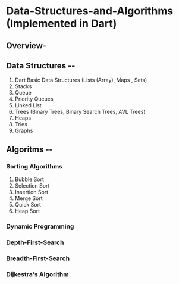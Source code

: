 # Data-Structures-and-Algorithms (Implemented in Dart)
## Overview-

## Data Structures --
1. Dart Basic Data Structures (Lists (Array), Maps , Sets)
2. Stacks
3. Queue
4. Priority Queues
5. Linked List
6. Trees (Binary Trees, Binary Search Trees, AVL Trees)
7. Heaps 
8. Tries
9. Graphs

## Algoritms --
### Sorting Algorithms
1. Bubble Sort 
2. Selection Sort 
3. Insertion Sort
4. Merge Sort
5. Quick Sort
6. Heap Sort
### Dynamic Programming 
### Depth-First-Search
### Breadth-First-Search
### Dijkestra's Algorithm

